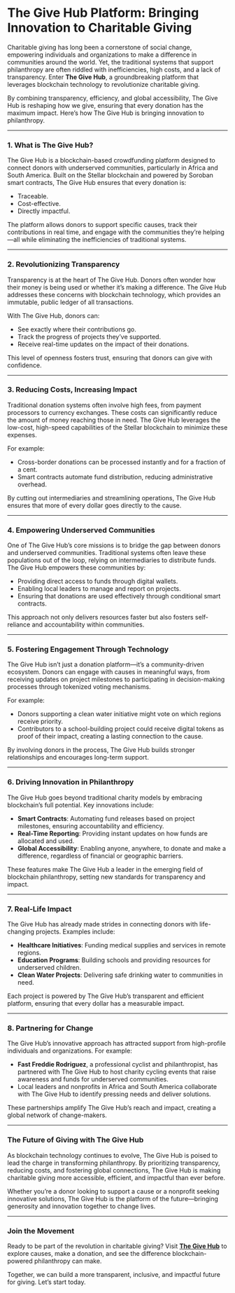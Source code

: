# The Give Hub Platform: Bringing Innovation to Charitable Giving

Charitable giving has long been a cornerstone of social change, empowering individuals and organizations to make a difference in communities around the world. Yet, the traditional systems that support philanthropy are often riddled with inefficiencies, high costs, and a lack of transparency. Enter **The Give Hub**, a groundbreaking platform that leverages blockchain technology to revolutionize charitable giving.

By combining transparency, efficiency, and global accessibility, The Give Hub is reshaping how we give, ensuring that every donation has the maximum impact. Here’s how The Give Hub is bringing innovation to philanthropy.

---

### 1. **What is The Give Hub?**

The Give Hub is a blockchain-based crowdfunding platform designed to connect donors with underserved communities, particularly in Africa and South America. Built on the Stellar blockchain and powered by Soroban smart contracts, The Give Hub ensures that every donation is:
- Traceable.
- Cost-effective.
- Directly impactful.

The platform allows donors to support specific causes, track their contributions in real time, and engage with the communities they’re helping—all while eliminating the inefficiencies of traditional systems.

---

### 2. **Revolutionizing Transparency**

Transparency is at the heart of The Give Hub. Donors often wonder how their money is being used or whether it’s making a difference. The Give Hub addresses these concerns with blockchain technology, which provides an immutable, public ledger of all transactions.

With The Give Hub, donors can:
- See exactly where their contributions go.
- Track the progress of projects they’ve supported.
- Receive real-time updates on the impact of their donations.

This level of openness fosters trust, ensuring that donors can give with confidence.

---

### 3. **Reducing Costs, Increasing Impact**

Traditional donation systems often involve high fees, from payment processors to currency exchanges. These costs can significantly reduce the amount of money reaching those in need. The Give Hub leverages the low-cost, high-speed capabilities of the Stellar blockchain to minimize these expenses.

For example:
- Cross-border donations can be processed instantly and for a fraction of a cent.
- Smart contracts automate fund distribution, reducing administrative overhead.

By cutting out intermediaries and streamlining operations, The Give Hub ensures that more of every dollar goes directly to the cause.

---

### 4. **Empowering Underserved Communities**

One of The Give Hub’s core missions is to bridge the gap between donors and underserved communities. Traditional systems often leave these populations out of the loop, relying on intermediaries to distribute funds. The Give Hub empowers these communities by:
- Providing direct access to funds through digital wallets.
- Enabling local leaders to manage and report on projects.
- Ensuring that donations are used effectively through conditional smart contracts.

This approach not only delivers resources faster but also fosters self-reliance and accountability within communities.

---

### 5. **Fostering Engagement Through Technology**

The Give Hub isn’t just a donation platform—it’s a community-driven ecosystem. Donors can engage with causes in meaningful ways, from receiving updates on project milestones to participating in decision-making processes through tokenized voting mechanisms.

For example:
- Donors supporting a clean water initiative might vote on which regions receive priority.
- Contributors to a school-building project could receive digital tokens as proof of their impact, creating a lasting connection to the cause.

By involving donors in the process, The Give Hub builds stronger relationships and encourages long-term support.

---

### 6. **Driving Innovation in Philanthropy**

The Give Hub goes beyond traditional charity models by embracing blockchain’s full potential. Key innovations include:
- **Smart Contracts**: Automating fund releases based on project milestones, ensuring accountability and efficiency.
- **Real-Time Reporting**: Providing instant updates on how funds are allocated and used.
- **Global Accessibility**: Enabling anyone, anywhere, to donate and make a difference, regardless of financial or geographic barriers.

These features make The Give Hub a leader in the emerging field of blockchain philanthropy, setting new standards for transparency and impact.

---

### 7. **Real-Life Impact**

The Give Hub has already made strides in connecting donors with life-changing projects. Examples include:
- **Healthcare Initiatives**: Funding medical supplies and services in remote regions.
- **Education Programs**: Building schools and providing resources for underserved children.
- **Clean Water Projects**: Delivering safe drinking water to communities in need.

Each project is powered by The Give Hub’s transparent and efficient platform, ensuring that every dollar has a measurable impact.

---

### 8. **Partnering for Change**

The Give Hub’s innovative approach has attracted support from high-profile individuals and organizations. For example:
- **Fast Freddie Rodriguez**, a professional cyclist and philanthropist, has partnered with The Give Hub to host charity cycling events that raise awareness and funds for underserved communities.
- Local leaders and nonprofits in Africa and South America collaborate with The Give Hub to identify pressing needs and deliver solutions.

These partnerships amplify The Give Hub’s reach and impact, creating a global network of change-makers.

---

### The Future of Giving with The Give Hub

As blockchain technology continues to evolve, The Give Hub is poised to lead the charge in transforming philanthropy. By prioritizing transparency, reducing costs, and fostering global connections, The Give Hub is making charitable giving more accessible, efficient, and impactful than ever before.

Whether you’re a donor looking to support a cause or a nonprofit seeking innovative solutions, The Give Hub is the platform of the future—bringing generosity and innovation together to change lives.

---

### Join the Movement

Ready to be part of the revolution in charitable giving? Visit **[The Give Hub](https://thegivehub.com)** to explore causes, make a donation, and see the difference blockchain-powered philanthropy can make.

Together, we can build a more transparent, inclusive, and impactful future for giving. Let’s start today.
